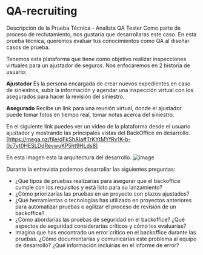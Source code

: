 # QA-recruiting
Descripción de la Prueba Técnica - Analista QA Tester
Como parte de proceso de reclutamiento, nos gustaría que desarrollaras este caso.  En esta prueba técnica, queremos evaluar tus conocimientos como QA al diseñar casos de prueba.

Tenemos esta plataforma que tiene como objetivo realizar inspecciones virtuales para un ajustador de seguros. Nos enfocaremos en 2 historia de usuario:

**Ajustador**  Es la persona encargada de crear nuevos expedientes en caso de siniestros, subir la información y agendar una inspección virtual con los asegurados para hacer la revisión del siniestro.

**Asegurado** Recibe un link para una reunión virtual, donde el ajustador puede tomar fotos en tiempo real, tomar notas acerca del siniestro.

En el siguiente link puedes ver un video de la plataforma desde el usuario ajustador y mostrando las principales vistas del BackOffice en desarrollo.
[https://mega.nz/file/dFkShAIa#TrKYtMYfRv1K-b-0c7yt0HESLDdRevwuKP5ht9HLds8]

En esta imagen esta la arquitectura del desarrollo.
![image](https://github.com/jrtec-io/QA-recruiting/blob/main/Arquitectura.png)

Durante la entrevista podemos desarrollar las siguientes preguntas:
- ¿Qué tipos de pruebas realizarías para asegurar que el backoffice cumple con los requisitos y está listo para su lanzamiento? 
- ¿Cómo priorizarías las pruebas en un proyecto con plazos ajustados?
- ¿Qué herramientas o tecnologías has utilizado en proyectos anteriores para automatizar pruebas o agilizar el proceso de revisión de un backoffice?
- ¿Cómo abordarías las pruebas de seguridad en el backoffice? ¿Qué aspectos de seguridad considerarías críticos y cómo los evaluarías?
- Imagina que has encontrado un error crítico en el backoffice durante las pruebas. ¿Cómo documentarías y comunicarías este problema al equipo de desarrollo? ¿Qué información incluirías en el informe de error?

